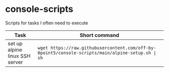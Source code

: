 # console-scripts
Scripts for tasks I often need to execute

| Task | Short command |
|--- | --- |
| set up alpine linux SSH server | `wget https://raw.githubusercontent.com/off-by-0point5/console-scripts/main/alpine-setup.sh \| sh` |
